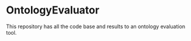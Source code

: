 # OntologyEvaluator
This repository has all the code base and results to an ontology evaluation tool.
